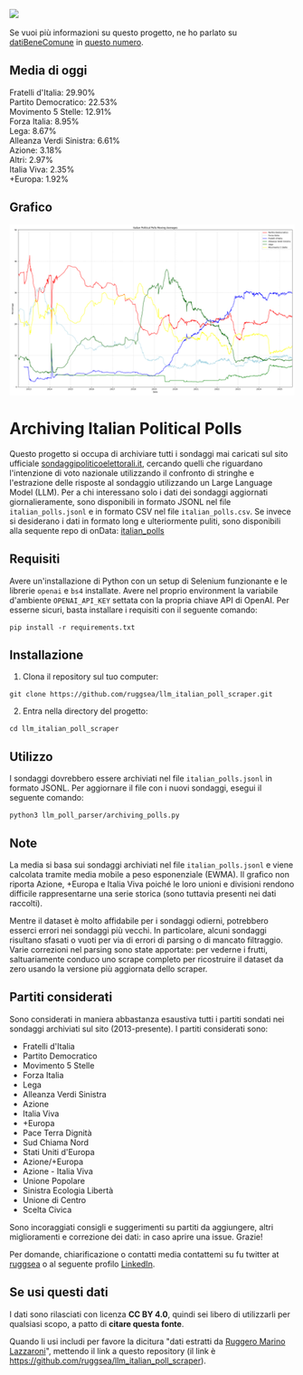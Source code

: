 <a href="https://datibenecomune.substack.com/about"><img src="https://img.shields.io/badge/%F0%9F%99%8F-%23datiBeneComune-%23cc3232"/></a>

Se vuoi più informazioni su questo progetto, ne ho parlato su [datiBeneComune](https://datibenecomune.substack.com/) in [questo numero](https://datibenecomune.substack.com/p/liberiamoli-tutti-numero-8).

## Media di oggi

Fratelli d'Italia: 29.90%  
Partito Democratico: 22.53%  
Movimento 5 Stelle: 12.91%  
Forza Italia: 8.95%  
Lega: 8.67%  
Alleanza Verdi Sinistra: 6.61%  
Azione: 3.18%  
Altri: 2.97%  
Italia Viva: 2.35%  
+Europa: 1.92%  
## Grafico
![Latest Moving Average](latest_average_plot.png)

# Archiving Italian Political Polls

Questo progetto si occupa di archiviare tutti i sondaggi mai caricati sul sito ufficiale [sondaggipoliticoelettorali.it](https://www.sondaggipoliticoelettorali.it/), cercando quelli che riguardano l'intenzione di voto nazionale utilizzando il confronto di stringhe e l'estrazione delle risposte al sondaggio utilizzando un Large Language Model (LLM).
Per a chi interessano solo i dati dei sondaggi aggiornati giornalieramente, sono disponibili in formato JSONL nel file `italian_polls.jsonl` e in formato CSV nel file `italian_polls.csv`. Se invece si desiderano i dati in formato long e ulteriormente puliti, sono disponibili alla sequente repo di onData: [italian_polls](https://github.com/ondata/liberiamoli-tutti/tree/main/italian_polls)

## Requisiti

Avere un'installazione di Python con un setup di Selenium funzionante e le librerie `openai` e `bs4` installate.
Avere nel proprio environment la variabile d'ambiente `OPENAI_API_KEY` settata con la propria chiave API di OpenAI.
Per esserne sicuri, basta installare i requisiti con il seguente comando:

```shell
pip install -r requirements.txt
```


## Installazione

1. Clona il repository sul tuo computer:

```shell
git clone https://github.com/ruggsea/llm_italian_poll_scraper.git
```

2. Entra nella directory del progetto:

```shell
cd llm_italian_poll_scraper
```

## Utilizzo

I sondaggi dovrebbero essere archiviati nel file `italian_polls.jsonl` in formato JSONL. Per aggiornare il file con i nuovi sondaggi, esegui il seguente comando:

```shell
python3 llm_poll_parser/archiving_polls.py
```


## Note

La media si basa sui sondaggi archiviati nel file `italian_polls.jsonl` e viene calcolata tramite media mobile a peso esponenziale (EWMA). Il grafico non riporta Azione, +Europa e Italia Viva poiché le loro unioni e divisioni rendono difficile rappresentarne una serie storica (sono tuttavia presenti nei dati raccolti).

Mentre il dataset è molto affidabile per i sondaggi odierni, potrebbero esserci errori nei sondaggi più vecchi. In particolare, alcuni sondaggi risultano sfasati o vuoti per via di errori di parsing o di mancato filtraggio. Varie correzioni nel parsing sono state apportate: per vederne i frutti, saltuariamente conduco uno scrape completo per ricostruire il dataset da zero usando la versione più aggiornata dello scraper.

## Partiti considerati

Sono considerati in maniera abbastanza esaustiva tutti i partiti sondati nei sondaggi archiviati sul sito (2013-presente). I partiti considerati sono:

- Fratelli d'Italia
- Partito Democratico
- Movimento 5 Stelle
- Forza Italia
- Lega
- Alleanza Verdi Sinistra
- Azione
- Italia Viva
- +Europa
- Pace Terra Dignità
- Sud Chiama Nord
- Stati Uniti d'Europa
- Azione/+Europa
- Azione - Italia Viva
- Unione Popolare
- Sinistra Ecologia Libertà
- Unione di Centro
- Scelta Civica

Sono incoraggiati consigli e suggerimenti su partiti da aggiungere, altri miglioramenti e correzione dei dati: in caso aprire una issue. Grazie!

Per domande, chiarificazione o contatti media contattemi su fu twitter at [ruggsea](https://twitter.com/ruggsea) o al seguente profilo [LinkedIn](https://www.linkedin.com/in/ruggsea/).

## Se usi questi dati

I dati sono rilasciati con licenza **CC BY 4.0**, quindi sei libero di utilizzarli per qualsiasi scopo, a patto di **citare questa fonte**. 

Quando li usi includi per favore la dicitura "dati estratti da [Ruggero Marino Lazzaroni](https://github.com/ruggsea/llm_italian_poll_scraper)", mettendo il link a questo repository (il link è <https://github.com/ruggsea/llm_italian_poll_scraper>).

